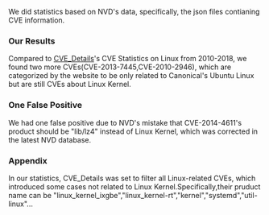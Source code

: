 We did statistics based on NVD's data,
specifically, the json files contianing CVE information.
### Our Results
Compared to [CVE_Details](https://www.cvedetails.com/vendor/33/Linux.html)'s 
CVE Statistics on Linux from 2010-2018,
we found two more CVEs(CVE-2013-7445,CVE-2010-2946),
which are categorized by the website to be only related to Canonical's Ubuntu Linux but are still CVEs about Linux Kernel.
### One False Positive
We had one false positive due to NVD's mistake that CVE-2014-4611's product should be "lib/lz4" instead of Linux Kernel, which was corrected in the latest NVD database.
### Appendix
In our statistics, CVE_Details was set to filter all Linux-related CVEs, which introduced some cases not related to Linux Kernel.Specifically,their pruduct name can be "linux_kernel_ixgbe","linux_kernel-rt","kernel","systemd","util-linux"...